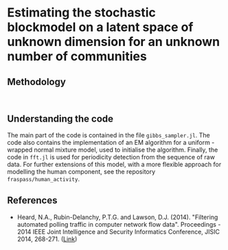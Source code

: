 # Estimating the stochastic blockmodel on a latent space of unknown dimension for an unknown number of communities

## Methodology

<p align="center"><img src="https://rawgit.com/fraspass/sbm (fetch/None/svgs/d35ad7fc4ab3685de91bed2397cfdf67.svg?invert_in_darkmode" align=middle width=72.5798865pt height=14.2027941pt/></p>

## Understanding the code

The main part of the code is contained in the file `gibbs_sampler.jl`. The code also contains the implementation of an EM algorithm for a uniform - wrapped normal mixture model, used to initialise the algorithm. Finally, the code in `fft.jl` is used for periodicity detection from the sequence of raw data. For further extensions of this model, with a more flexible approach for modelling the human component, see the repository `fraspass/human_activity`.

## References

* Heard, N.A., Rubin-Delanchy, P.T.G. and Lawson, D.J. (2014). "Filtering automated polling traffic in computer network flow data". Proceedings - 2014 IEEE Joint Intelligence and Security Informatics Conference, JISIC 2014, 268-271. ([Link](https://ieeexplore.ieee.org/document/6975589/))

